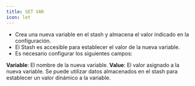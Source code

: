 ```yaml
---
title: SET VAR
icon: let
---
```

* Crea una nueva variable en el stash y almacena el valor indicado en la configuración.
* El Stash es accesible para establecer el valor de la nueva variable.
* Es necesario configurar los siguientes campos:

**Variable**: El nombre de la nueva variable.
**Value**: El valor asignado a la nueva variable. Se puede utilizar datos almacenados en el stash para establecer un valor dinámico a la variable.
